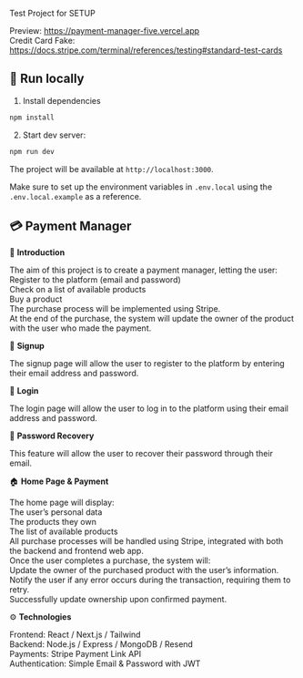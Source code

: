 Test Project for SETUP

Preview: https://payment-manager-five.vercel.app  
Credit Card Fake: https://docs.stripe.com/terminal/references/testing#standard-test-cards

## 🚀 Run locally

1. Install dependencies
  ```bash
  npm install
  ```

2. Start dev server:
  ```bash
  npm run dev
  ```

The project will be available at `http://localhost:3000`.

Make sure to set up the environment variables in `.env.local` using the `.env.local.example` as a reference.



## 💳 Payment Manager


🧩 **Introduction**

The aim of this project is to create a payment manager, letting the user:  
Register to the platform (email and password)  
Check on a list of available products  
Buy a product  
The purchase process will be implemented using Stripe.  
At the end of the purchase, the system will update the owner of the product with the user who made the payment.  

📝 **Signup**

The signup page will allow the user to register to the platform by entering their email address and password.

🔐 **Login**

The login page will allow the user to log in to the platform using their email address and password.

🔄 **Password Recovery**

This feature will allow the user to recover their password through their email.

🏠 **Home Page & Payment**

The home page will display:  
The user’s personal data  
The products they own  
The list of available products  
All purchase processes will be handled using Stripe, integrated with both the backend and frontend web app.  
Once the user completes a purchase, the system will:  
Update the owner of the purchased product with the user’s information.  
Notify the user if any error occurs during the transaction, requiring them to retry.  
Successfully update ownership upon confirmed payment.  

⚙️ **Technologies**

Frontend: React / Next.js / Tailwind  
Backend: Node.js / Express / MongoDB / Resend  
Payments: Stripe Payment Link API  
Authentication: Simple Email & Password with JWT
